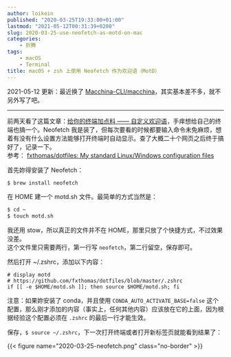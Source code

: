 ```yaml
---
author: loikein
published: "2020-03-25T19:33:00+01:00"
lastmod: "2021-05-12T00:31:39+0200"
slug: 2020-03-25-use-neofetch-as-motd-on-mac
categories:
    - 折腾
tags:
    - macOS
    - Terminal
title: macOS + zsh 上使用 Neofetch 作为欢迎语（MotD）
---
```

2021-05-12 更新：最近换了 [Macchina-CLI/macchina](https://github.com/Macchina-CLI/macchina)，其实基本差不多，就不另外写了吧。

---

前两天看了这篇文章：[给你的终端加点料 —— 自定义欢迎语](https://sspai.com/post/59297)，手痒想给自己的终端也搞一个。Neofetch 我是装了，但每次要看的时候都要输入命令未免麻烦，想着有没有什么设置方法能够打开终端时自动显示。查了大概二十个网页之后终于搞好了，记录一下。  
参考： [fxthomas/dotfiles: My standard Linux/Windows configuration
files](https://github.com/fxthomas/dotfiles)  
  
首先妳得安装了 Neofetch：

```sh
$ brew install neofetch
```

在 HOME 建一个 motd.sh 文件。最简单的方式当然是：

```sh
$ cd ~
$ touch motd.sh
```

我还用 stow，所以真正的文件并不在
HOME，那里只放了个快捷方式，不过效果没差。  
这个文件里只需要两行，第一行写 `neofetch`，第二行留空，保存即可。  
  
然后打开 ~/.zshrc，添加以下内容：  

```zshrc
# display motd
# https://github.com/fxthomas/dotfiles/blob/master/.zshrc
if [[ -e $HOME/motd.sh ]]; then source $HOME/motd.sh; fi
```


注意：如果妳安装了 conda，并且使用 `CONDA_AUTO_ACTIVATE_BASE=false`
这个配置，那么刚才添加的内容（事实上，任何其他内容）应该放在它的上面，因为根据经验这个配置必须在
`.zshrc` 的最后一行才能生效。  
  
保存，`$ source ~/.zshrc`，下一次打开终端或者打开新标签页就能看到结果了：  

{{< figure name="2020-03-25-neofetch.png" class="no-border" >}}
